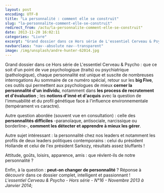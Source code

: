 ```yaml
---
layout: post
encoding: UTF-8
title: "La personnalité : comment elle se construit"
slug: "la-personnalite-comment-elle-se-construit"
redirect_from: /actu/la-personnalite-comment-elle-se-construit"
date: 2013-11-20 16:02:11
categories: "Livre"
excerpt: "Grand dossier dans ce Hors série de L'essentiel Cerveau & Psycho : que ce soit d'un point de vue psychologique (traits) ou psychiatrique (pathologique), chaque personnalité est unique et suscite de nombreuses interrogations"
navbarclass: "nav--absolute nav--transparent"
image: /img/unsplash/andre-hunter-62014.jpg
---
```

Grand dossier dans ce Hors série de L'essentiel Cerveau & Psycho : que ce soit d'un point de vue psychologique (traits) ou psychiatrique (pathologique), chaque personnalité est unique et suscite de nombreuses interrogations
Au sommaire de ce numéro spécial, retour sur les **big Five**, ces outils qui permettent aux psychologues de mieux **cerner la personnalité d'un individu**, notamment dans **les process de recrutement et d'évaluation** ; les **notions d'inné et d'acquis** avec la question de l'immuabilité et du profil génétique face à l'influence environnementale (tempérament vs caractre).  
  
Autre question abordée (souvent vue en consultation) : celle des **personnalités difficiles** -paranoïaque, antisociale, narcissique ou borderline-, **comment les détecter et apprendre à mieux les gérer**.   
  
Autre sujet intéressant : la personnalité chez nos leaders et notamment les profils de deux leaders politiques contemporains : celui du président Hollande et celui de l'ex président Sarkozy, résultats assez bluffants !   
  
Attitude, goûts, loisirs, apparence, amis : que révlent-ils de notre personnalité ?  
  
Enfin, à la question : **peut-on changer de personnalité** ? Réponse à découvrir dans ce dossier complet, intelligent et passionnant !  
 _L'essentiel Cerveau & Psycho - Hors série - N°16 - Novembre 2013 à Janvier 2014_;